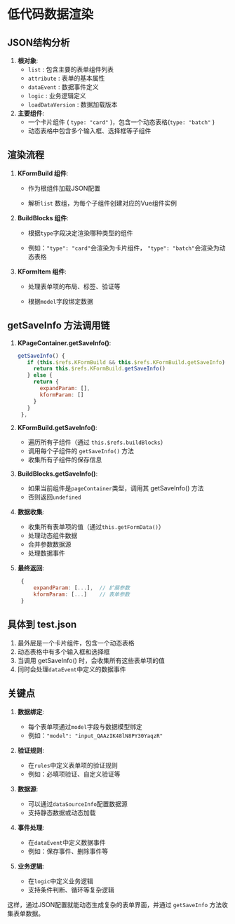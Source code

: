# 低代码数据渲染

## JSON结构分析

1. **根对象**:
   - `list` : 包含主要的表单组件列表
   - `attribute` : 表单的基本属性
   - `dataEvent` : 数据事件定义
   - `logic` : 业务逻辑定义
   - `loadDataVersion` : 数据加载版本
2. **主要组件**:
   - 一个卡片组件 ( `type: "card"` )，包含一个动态表格(` type: "batch" ` )
   - 动态表格中包含多个输入框、选择框等子组件

## 渲染流程

1. **KFormBuild 组件**:
   
   - 作为根组件加载JSON配置
   
   - 解析`list` 数组，为每个子组件创建对应的Vue组件实例

2. **BuildBlocks 组件**:
   
   - 根据`type`字段决定渲染哪种类型的组件
   
   - 例如：`"type": "card"`会渲染为卡片组件， `"type": "batch"`会渲染为动态表格

1. **KFormItem 组件**:
   
   - 处理表单项的布局、标签、验证等
   
   - 根据`model`字段绑定数据

## getSaveInfo 方法调用链

1. **KPageContainer.getSaveInfo()**:
   
   ``` js
   getSaveInfo() {
      if (this.$refs.KFormBuild && this.$refs.KFormBuild.getSaveInfo) {
        return this.$refs.KFormBuild.getSaveInfo()
      } else {
        return {
          expandParam: [],
          kformParam: []
        }
      }
    },
   ```

2. **KFormBuild.getSaveInfo()**:
   
   - 遍历所有子组件（通过 `this.$refs.buildBlocks`）
   - 调用每个子组件的 `getSaveInfo()` 方法
   - 收集所有子组件的保存信息

3. **BuildBlocks.getSaveInfo()**:
   
   - 如果当前组件是`pageContainer`类型，调用其 getSaveInfo() 方法
   - 否则返回`undefined`

4. **数据收集**:
   
   - 收集所有表单项的值（通过`this.getFormData()`） 
   - 处理动态组件数据
   - 合并参数数据源
   - 处理数据事件

5. **最终返回**:
   
   ```javascript
    {   
        expandParam: [...],  // 扩展参数   
        kformParam: [...]    // 表单参数 
    }
   ```

## 具体到 test.json

1. 最外层是一个卡片组件，包含一个动态表格
2. 动态表格中有多个输入框和选择框
3. 当调用 getSaveInfo() 时，会收集所有这些表单项的值
4. 同时会处理`dataEvent`中定义的数据事件

## 关键点

1. **数据绑定**:
   
   - 每个表单项通过`model`字段与数据模型绑定
   - 例如：`"model": "input_QAAzIK48lN8PY30YaqzR"`

2. **验证规则**:
   
   - 在`rules`中定义表单项的验证规则
   - 例如：必填项验证、自定义验证等

3. **数据源**:
   
   - 可以通过`dataSourceInfo`配置数据源
   - 支持静态数据或动态加载

4. **事件处理**:
   
   - 在`dataEvent`中定义数据事件
   - 例如：保存事件、删除事件等

5. **业务逻辑**:
   
   - 在`logic`中定义业务逻辑
   - 支持条件判断、循环等复杂逻辑

这样，通过JSON配置就能动态生成复杂的表单界面，并通过 `getSaveInfo` 方法收集表单数据。